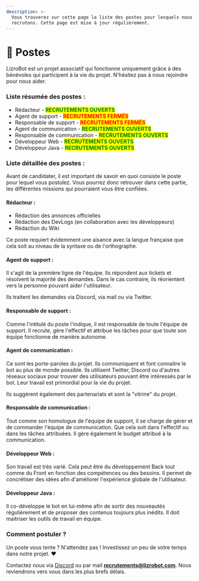 ```yaml
---
description: >-
  Vous trouverez sur cette page la liste des postes pour lesquels nous
  recrutons. Cette page est mise à jour régulièrement.
---
```


# 👥 Postes

LizroBot est un projet associatif qui fonctionne uniquement grâce à des bénévoles qui participent à la vie du projet. N'hésitez pas à nous rejoindre pour nous aider.

### Liste résumée des postes :&#x20;

* Rédacteur - <mark style="color:green;">**RECRUTEMENTS OUVERTS**</mark>
* Agent de support - <mark style="color:red;">**RECRUTEMENTS FERMÉS**</mark>
* Responsable de support - <mark style="color:red;">**RECRUTEMENTS FERMÉS**</mark>
* Agent de communication - <mark style="color:green;">**RECRUTEMENTS OUVERTS**</mark>
* Responsable de communication - <mark style="color:green;">**RECRUTEMENTS OUVERTS**</mark>
* Développeur Web - <mark style="color:green;">**RECRUTEMENTS OUVERTS**</mark>
* Développeur Java - <mark style="color:green;">**RECRUTEMENTS OUVERTS**</mark>

### Liste détaillée des postes :&#x20;

Avant de candidater, il est important de savoir en quoi consiste le poste pour lequel vous postulez. Vous pourrez donc retrouver dans cette partie, les différentes missions qui pourraient vous être confiées.



#### Rédacteur :&#x20;

* Rédaction des annonces officielles
* Rédaction des DevLogs (en collaboration avec les développeurs)
* Rédaction du Wiki

Ce poste requiert évidemment une aisance avec la langue française que cela soit au niveau de la syntaxe ou de l'orthographe.



#### Agent de support :&#x20;

Il s'agit de la première ligne de l'équipe. Ils répondent aux tickets et résolvent la majorité des demandes. Dans le cas contraire, ils réorientent vers la personne pouvant aider l'utilisateur.

Ils traitent les demandes via Discord, via mail ou via Twitter.



#### Responsable de support :&#x20;

Comme l'intitulé du poste l'indique, il est responsable de toute l'équipe de support. Il recrute, gère l'effectif et attribue les tâches pour que toute son équipe fonctionne de manière autonome.&#x20;



#### Agent de communication :&#x20;

Ce sont les porte-paroles du projet. Ils communiquent et font connaitre le bot au plus de monde possible. Ils utilisent Twitter, Discord ou d'autres réseaux sociaux pour trouver des utilisateurs pouvant être intéressés par le bot. Leur travail est primordial pour la vie du projet.&#x20;

Ils suggèrent également des partenariats et sont la "vitrine" du projet.



#### Responsable de communication :&#x20;

Tout comme son homologue de l'équipe de support, il se charge de gérer et de commander l'équipe de communication. Que cela soit dans l'effectif ou dans les tâches attribuées. Il gère également le budget attribué à la communication.&#x20;



#### Développeur Web :&#x20;

Son travail est très varié. Cela peut être du développement Back tout comme du Front en fonction des compétences ou des besoins. Il permet de concrétiser des idées afin d'améliorer l'expérience globale de l'utilisateur.



#### Développeur Java :&#x20;

Il co-développe le bot en lui-même afin de sortir des nouveautés régulièrement et de proposer des contenus toujours plus inédits. Il doit maitriser les outils de travail en équipe.



### Comment postuler ?

Un poste vous tente ? N'attendez pas ! Investissez un peu de votre temps dans notre projet. :heart:

Contactez nous via [Discord](https://lizro.me/discord) ou par mail **recrutements@lizrobot.com**. Nous reviendrons vers vous dans les plus brefs délais.





